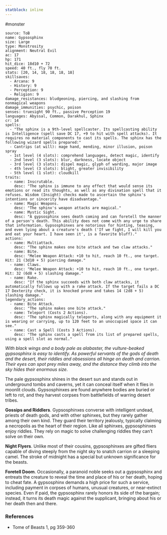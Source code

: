 ```yaml
---
statblock: inline
---
```

 #monster 

```statblock
source: ToB
name: Gypsosphinx
size: Large
type: Monstrosity
alignment: Neutral Evil
ac: 17
hp: 171
hit_dice: 18d10 + 72
speed: 40 ft., fly 70 ft.
stats: [20, 14, 18, 18, 18, 18]
skillsaves:
  - Arcana: 9
  - History: 9
  - Perception: 9
  - Religion: 9
damage_resistances: bludgeoning, piercing, and slashing from nonmagical weapons
damage_immunities: psychic, poison
senses: truesight 90 ft., passive Perception 19
languages: Abyssal, Common, Darakhul, Sphinx
cr: 14
spells:
  - "The sphinx is a 9th-level spellcaster. Its spellcasting ability is Intelligence (spell save DC 17, +9 to hit with spell attacks). It requires no material components to cast its spells. The sphinx has the following wizard spells prepared:"
  - Cantrips (at will): mage hand, mending, minor illusion, poison spray
  - 1st level (4 slots): comprehend languages, detect magic, identify
  - 2nd level (3 slots): blur, darkness, locate object
  - 3rd level (3 slots): dispel magic, glyph of warding, major image
  - 4th level (3 slots): blight, greater invisibility
  - 5th level (1 slot): cloudkill
traits:
  - name: Inscrutable.
    desc: "The sphinx is immune to any effect that would sense its emotions or read its thoughts, as well as any divination spell that it refuses. Wisdom (Insight) checks made to ascertain the sphinx's intentions or sincerity have disadvantage."
  - name: Magic Weapons.
    desc: "The sphinx's weapon attacks are magical."
  - name: Mystic Sight.
    desc: "A gypsosphinx sees death coming and can foretell the manner of a person's death. This ability does not come with any urge to share that information. Gypsosphinxes are notorious for hinting, teasing, and even lying about a creature's death ('If we fight, I will kill you and eat your heart. I have seen it', is a favorite bluff)."
actions:
  - name: Multiattack.
    desc: "The sphinx makes one bite attack and two claw attacks."
  - name: Bite.
    desc: "Melee Weapon Attack: +10 to hit, reach 10 ft., one target. Hit: 21 (3d10 + 5) piercing damage."
  - name: Claws.
    desc: "Melee Weapon Attack: +10 to hit, reach 10 ft., one target. Hit: 32 (6d8 + 5) slashing damage."
  - name: Rake.
    desc: "If the sphinx succeeds with both claw attacks, it automatically follows up with a rake attack. If the target fails a DC 17 Dexterity check, it is knocked prone and takes 14 (2d8 + 5) slashing damage."
legendary_actions:
  - name: Bite Attack.
    desc: "The sphinx makes one bite attack."
  - name: Teleport (Costs 2 Actions).
    desc: "The sphinx magically teleports, along with any equipment it is wearing or carrying, up to 120 feet to an unoccupied space it can see."
  - name: Cast a Spell (Costs 3 Actions).
    desc: "The sphinx casts a spell from its list of prepared spells, using a spell slot as normal."
```

_With black wings and a body pale as alabaster, the vulture-beaked gypsosphinx is easy to identify. As powerful servants of the gods of death and the desert, their riddles and obsessions all hinge on death and carrion. Their eyes can spot prey miles away, and the distance they climb into the sky hides their enormous size._

The pale gypsosphinx shines in the desert sun and stands out in underground tombs and caverns, yet it can conceal itself when it flies in moonlit clouds. Gypsosphinxes are found anywhere bodies are buried or left to rot, and they harvest corpses from battlefields of warring desert tribes.

**Gossips and Riddlers**. Gypsosphinxes converse with intelligent undead, priests of death gods, and with other sphinxes, but they rarely gather among their own kind. They guard their territory jealously, typically claiming a necropolis as the heart of their region. Like all sphinxes, gypsosphinxes enjoy riddles. They rely on magic to solve challenging riddles they can’t solve on their own.

**Night Flyers**. Unlike most of their cousins, gypsosphinxes are gifted fliers capable of diving steeply from the night sky to snatch carrion or a sleeping camel. The stroke of midnight has a special but unknown significance for the beasts.

**Foretell Doom**. Occasionally, a paranoid noble seeks out a gypsosphinx and entreats the creature to reveal the time and place of his or her death, hoping to cheat fate. A gypsosphinx demands a high price for such a service, including payment in corpses of humans, unusual creatures, or near-extinct species. Even if paid, the gypsosphinx rarely honors its side of the bargain; instead, it turns its death magic against the supplicant, bringing about his or her death then and there.

### References

* Tome of Beasts 1, pg 359-360
